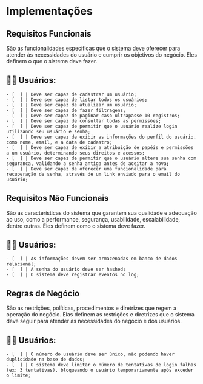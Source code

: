 # Implementações

## Requisitos Funcionais

São as funcionalidades específicas que o sistema deve oferecer para atender às necessidades do usuário e cumprir os objetivos do negócio. Eles definem o que o sistema deve fazer.

## 👨🏽 Usuários:
    - [  ] | Deve ser capaz de cadastrar um usuário;
    - [  ] | Deve ser capaz de listar todos os usuários;
    - [  ] | Deve ser capaz de atualizar um usuário;
    - [  ] | Deve ser capaz de fazer filtragens;
    - [  ] | Deve ser capaz de paginar caso ultrapasse 10 registros;
    - [  ] | Deve ser capaz de consultar todas as permissões;
    - [  ] | Deve ser capaz de permitir que o usuário realize login utilizando seu usuário e senha;
    - [  ] | Deve ser capaz de exibir as informações do perfil do usuário, como nome, email, e a data de cadastro;
    - [  ] | Deve ser capaz de exibir a atribuição de papéis e permissões a um usuário, determinando seus direitos e acessos;
    - [  ] | Deve ser capaz de permitir que o usuário altere sua senha com segurança, validando a senha antiga antes de aceitar a nova;
    - [  ] | Deve ser capaz de oferecer uma funcionalidade para recuperação de senha, através de um link enviado para o email do usuário;

## Requisitos Não Funcionais

São as características do sistema que garantem sua qualidade e adequação ao uso, como a performance, segurança, usabilidade, escalabilidade, dentre outras. Eles definem como o sistema deve fazer.

## 👨🏽 Usuários:
    - [  ] | As informações devem ser armazenadas em banco de dados relacional;
    - [  ] | A senha do usuário deve ser hashed;
    - [  ] | O sistema deve registrar eventos no log;

## Regras de Negócio

São as restrições, políticas, procedimentos e diretrizes que regem a operação do negócio. Elas definem as restrições e diretrizes que o sistema deve seguir para atender às necessidades do negócio e dos usuários.

## 👨🏽 Usuários:
    - [  ] | O número do usuário deve ser único, não podendo haver duplicidade na base de dados;
    - [  ] | O sistema deve limitar o número de tentativas de login falhas (ex: 3 tentativas), bloqueando o usuário temporariamente após exceder o limite;